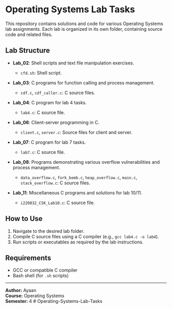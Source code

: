 # Operating Systems Lab Tasks

This repository contains solutions and code for various Operating Systems lab assignments. Each lab is organized in its own folder, containing source code and related files.

## Lab Structure

- **Lab_02**: Shell scripts and text file manipulation exercises.
  - `cfd.sh`: Shell script.

- **Lab_03**: C programs for function calling and process management.
  - `cdf.c`, `cdf_caller.c`: C source files.

- **Lab_04**: C program for lab 4 tasks.
  - `lab4.c`: C source file.

- **Lab_06**: Client-server programming in C.
  - `client.c`, `server.c`: Source files for client and server.

- **Lab_07**: C program for lab 7 tasks.
  - `lab7.c`: C source file.

- **Lab_08**: Programs demonstrating various overflow vulnerabilities and process management.
  - `data_overflow.c`, `fork_bomb.c`, `heap_overflow.c`, `main.c`, `stack_overflow.c`: C source files.

- **Lab_11**: Miscellaneous C programs and solutions for lab 10/11.
  - `i220832_CSK_Lab10.c`: C source file.

## How to Use

1. Navigate to the desired lab folder.
2. Compile C source files using a C compiler (e.g., `gcc lab4.c -o lab4`).
3. Run scripts or executables as required by the lab instructions.

## Requirements

- GCC or compatible C compiler
- Bash shell (for `.sh` scripts)

---

**Author:** Ayaan  
**Course:** Operating Systems  
**Semester:** 4
#   O p e r a t i n g - S y s t e m s - L a b - T a s k s  
 